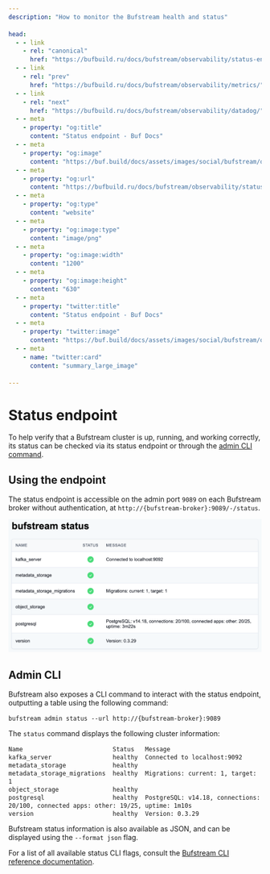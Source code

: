 ```yaml
---
description: "How to monitor the Bufstream health and status"

head:
  - - link
    - rel: "canonical"
      href: "https://bufbuild.ru/docs/bufstream/observability/status-endpoint/"
  - - link
    - rel: "prev"
      href: "https://bufbuild.ru/docs/bufstream/observability/metrics/"
  - - link
    - rel: "next"
      href: "https://bufbuild.ru/docs/bufstream/observability/datadog/"
  - - meta
    - property: "og:title"
      content: "Status endpoint - Buf Docs"
  - - meta
    - property: "og:image"
      content: "https://buf.build/docs/assets/images/social/bufstream/observability/status-endpoint.png"
  - - meta
    - property: "og:url"
      content: "https://bufbuild.ru/docs/bufstream/observability/status-endpoint/"
  - - meta
    - property: "og:type"
      content: "website"
  - - meta
    - property: "og:image:type"
      content: "image/png"
  - - meta
    - property: "og:image:width"
      content: "1200"
  - - meta
    - property: "og:image:height"
      content: "630"
  - - meta
    - property: "twitter:title"
      content: "Status endpoint - Buf Docs"
  - - meta
    - property: "twitter:image"
      content: "https://buf.build/docs/assets/images/social/bufstream/observability/status-endpoint.png"
  - - meta
    - name: "twitter:card"
      content: "summary_large_image"

---
```


# Status endpoint

To help verify that a Bufstream cluster is up, running, and working correctly, its status can be checked via its status endpoint or through the [admin CLI command](../../reference/cli/admin/status/).

## Using the endpoint

The status endpoint is accessible on the admin port `9089` on each Bufstream broker without authentication, at `http://{bufstream-broker}:9089/-/status`.

![Bufstream status page](../../../images/bufstream/observability/status-page.png)

## Admin CLI

Bufstream also exposes a CLI command to interact with the status endpoint, outputting a table using the following command:

```console
bufstream admin status --url http://{bufstream-broker}:9089
```

The `status` command displays the following cluster information:

```console
Name                         Status   Message
kafka_server                 healthy  Connected to localhost:9092
metadata_storage             healthy
metadata_storage_migrations  healthy  Migrations: current: 1, target: 1
object_storage               healthy
postgresql                   healthy  PostgreSQL: v14.18, connections: 20/100, connected apps: other: 19/25, uptime: 1m10s
version                      healthy  Version: 0.3.29
```

Bufstream status information is also available as JSON, and can be displayed using the `--format json` flag.

For a list of all available status CLI flags, consult the [Bufstream CLI reference documentation](../../reference/cli/admin/status/).
